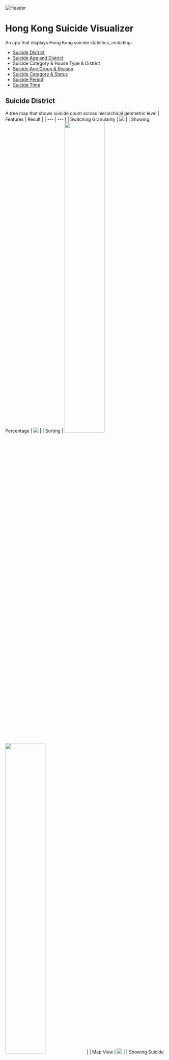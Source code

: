 ![Header](Screenshot/overview.png)
# Hong Kong Suicide Visualizer
An app that displays Hong Kong suicide statistics, including:
- [Suicide District](#suicide-district)
- [Suicide Age and District](#suicide-age--district)
- Suicide Category & House Type & District
- [Suicide Age Group & Reason](#suicide-age-group--reason)
- [Suicide Category & Status](#suicide-category--status)
- [Suicide Period](#suicide-period)
- [Suicide Time](#suicide-time)

## Suicide District
A tree map that shows suicide count across hierarchical geometric level
| Features | Result |
| --- | --- |
| Switching Granularity | <img src="Screenshot/district.gif"> |
| Showing Percentage | <img src="Screenshot/district_percentage.png"> |
| Sorting | <img src="Screenshot/district_sorting.gif" width="50%"><img src="Screenshot/district_sorting2.gif" width="50%">  |
| Map View | <img src="Screenshot/district_map.png"> |
| Showing Suicide Rate Or Count | <img src="Screenshot/district_count_n_rate.gif">  Notice the legend changes accordingly |
| Sort By Suicide Rate/Count or District Income | <img src="Screenshot/district_sortby.gif"> |

Note: We follow the definition from [WHO](https://www.who.int/data/gho/indicator-metadata-registry/imr-details/4664#:~:text=Definition%3A,and%20multiplied%20by%20100%20000) to calculate the Suicide Rate = Suicide Count / District Population * 100,000

🔦 **Idiom**:
- `Overview First, Zoom and Filter, Detail on Demand`: We show the area level information (overview) first. If users are interested in detail, they can pinch to zoom, or toggle the picker in config to switch granularity. This ensure that users are not overwhelmed.

🎨 **Color Scheme**:
- `Sequential Color Scale`: We divide the whole color spectrum into 3 parts, each corresponds to a geometric granularity:
    - Level `Area`: Red to yellow
    - Level `District`: green to cyan
    - Level `Sub District`: blue to purple

## Suicide Age & District
A stacked bar chart that shows suicide count across age groups and districts

| Features | Result |
| --- | --- |
| Show Percentage | <img src="Screenshot/districtnage_percentage.gif"> |
| Sort Within District or Globally | <img src="Screenshot/districtnage_sort.gif"> |
| Sort Ascendingly or Descendingly | <img src="Screenshot/distictnage_sortorder.gif"> |
| Tooltip | <img src="Screenshot/districtnage_tooltip.jpeg"> |

🔦 **Idiom**:
- `Change order/arrangement`: Support flexible comparison, trend, extreme values.
- `Animated transitions`: Smooth transition from one state to another to reduce cognitive load

🎨 **Color Scheme**:
- `Sequential Color Scale`: enforce ordering in terms of suicide count
- Align with our daily convention that the color of red symbolise death or something caution, matching the nature of suicide

## Suicide Age Group & Reason
A stacked bar chart showing the relationship between age group and suicide reason

| Features | Result |
| --- | --- |
| Show Percentage | <img src="Screenshot/agenreason_percentage.gif"> |
| Sort Ascendingly or Descendingly | <img src="Screenshot/agenreason_sortorder.gif"> |
| Sort By Age Group | <img src="Screenshot/agenreason_sortgroup.gif"> |

## Suicide Category & Status
A stacked bar chart showing the relationship between suicide category and suicide status

| Features | Result |
| --- | --- |
| Show Percentage | <img src="Screenshot/catnstat_percentage.gif"> |
| Sort Ascendingly or Descendingly | <img src="Screenshot/catnstat_sort.gif"> |

## Suicide Period
A heatmap showing the suicide period distribution

| Features | Result |
| --- | --- |
| Overview | <img src="Screenshot/period.png"> |
| Tooltip | <img src="Screenshot/period_tooltip.jpeg"> |

## Suicide Time
A heatmap showing the suicide time distribution
<img src="Screenshot/time.png">
